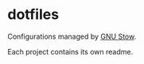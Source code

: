 dotfiles
========

Configurations managed by [GNU Stow](http://www.gnu.org/software/stow/).

Each project contains its own readme.

